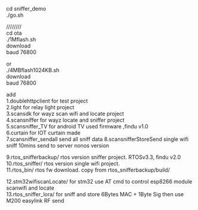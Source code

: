 cd sniffer_demo  
./go.sh

////////  
cd ota  
./1Mflash.sh  
download  
baud 76800  

or  
./4MBflash1024KB.sh  
download  
baud 76800


add  
1.doublehttpclient for test project  
2.light for relay light project  
3.scansdk for wayz scan wifi and locate project  
4.scansniffer for wayz locate and sniffer project  
5.scansniffer_TV for android TV used firmware ,findu v1.0   
6.curtain	for IOT curtain made    
7.scansniffer_sendall	send all sniff data 
8.scansnifferStoreSend  single wifi sniff 10mins send to server nonos version   

9.rtos_snifferbackup/ rtos version sniffer project. RTOSv3.3, findu v2.0   
10.rtos_sniffer/  rtos version single wifi project.   
11.rtos_bin/   rtos fw download. copy from rtos_snifferbackup/build/   

12.stm32wifiscanLocate/ for stm32 use AT cmd to control esp8266 module scanwifi and locate  
13.rtos_sniffer_lora/   for sniff and store 6Bytes MAC + 1Byte Sig then use M200 easylink RF send  

